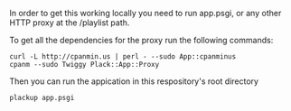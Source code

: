 In order to get this working locally you need to run app.psgi, or any other
HTTP proxy at the /playlist path.

To get all the dependencies for the proxy run the following commands:

    curl -L http://cpanmin.us | perl - --sudo App::cpanminus
    cpanm --sudo Twiggy Plack::App::Proxy

Then you can run the appication in this respository's root directory

    plackup app.psgi
